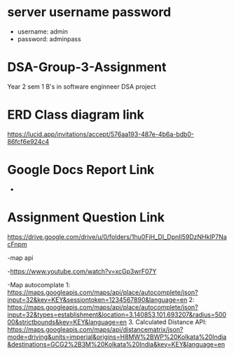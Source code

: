 # server username password
- username: admin
- password: adminpass

# DSA-Group-3-Assignment
Year 2 sem 1 B's in software enginneer DSA project 

# ERD Class diagram link
https://lucid.app/invitations/accept/576aa193-487e-4b6a-bdb0-86fcf6e924c4

# Google Docs Report Link
-

# Assignment Question Link
https://drive.google.com/drive/u/0/folders/1hu0FjH_DI_DpnIl59DzNHkIP7NacFnpm

-map api

-https://www.youtube.com/watch?v=xcGp3wrF07Y

-Map autocomplate
  1: https://maps.googleapis.com/maps/api/place/autocomplete/json?input=32&key=KEY&sessiontoken=1234567890&language=en
  2: https://maps.googleapis.com/maps/api/place/autocomplete/json?input=32&types=establishment&location=3.140853,101.693207&radius=50000&strictbounds&key=KEY&language=en
  3. Calculated Distance API: https://maps.googleapis.com/maps/api/distancematrix/json?mode=driving&units=imperial&origins=H8MW%2BWP%20Kolkata%20India&destinations=GCG2%2B3M%20Kolkata%20India&key=KEY&language=en
  
